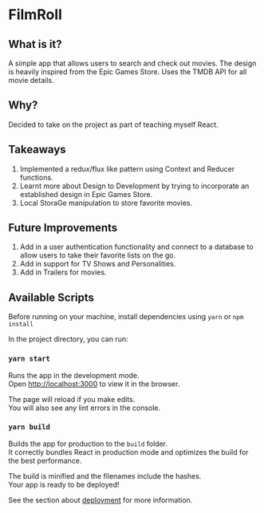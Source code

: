 # FilmRoll

## What is it?

A simple app that allows users to search and check out movies. The design is heavily inspired from the Epic Games Store.
Uses the TMDB API for all movie details.

## Why?

Decided to take on the project as part of teaching myself React. 

## Takeaways

1. Implemented a redux/flux like pattern using Context and Reducer functions.
2. Learnt more about Design to Development by trying to incorporate an established design in Epic Games Store.
3. Local StoraGe manipulation to store favorite movies.

## Future Improvements

1. Add in a user authentication functionality and connect to a database to allow users to take their favorite lists on the go.
2. Add in support for TV Shows and Personalities.
3. Add in Trailers for movies.


## Available Scripts

Before running on your machine, install dependencies using `yarn` or `npm install`

In the project directory, you can run:

### `yarn start`

Runs the app in the development mode.<br />
Open [http://localhost:3000](http://localhost:3000) to view it in the browser.

The page will reload if you make edits.<br />
You will also see any lint errors in the console.

### `yarn build`

Builds the app for production to the `build` folder.<br />
It correctly bundles React in production mode and optimizes the build for the best performance.

The build is minified and the filenames include the hashes.<br />
Your app is ready to be deployed!

See the section about [deployment](https://facebook.github.io/create-react-app/docs/deployment) for more information.
